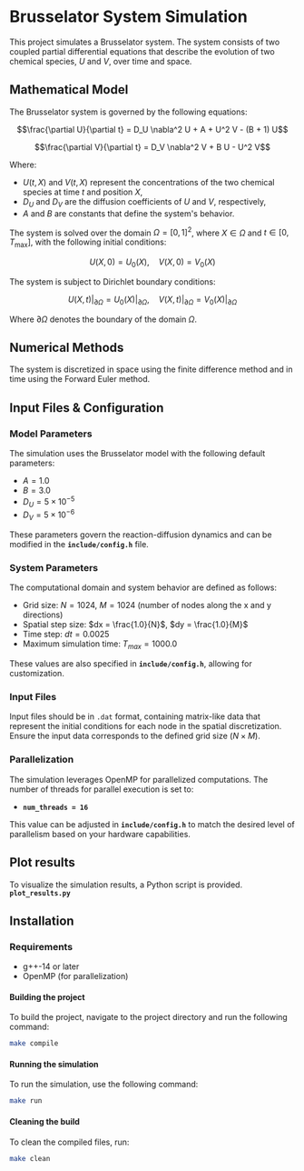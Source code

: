 
# Brusselator System Simulation

This project simulates a Brusselator system. 
The system consists of two coupled partial differential equations 
that describe the evolution of two chemical species, $U$ and $V$, 
over time and space.

## Mathematical Model

The Brusselator system is governed by the following equations:

```math
\frac{\partial U}{\partial t} = D_U \nabla^2 U + A + U^2 V - (B + 1) U
```

```math
\frac{\partial V}{\partial t} = D_V \nabla^2 V + B U - U^2 V
```

Where:

- $U(t, X)$ and $V(t, X)$ represent the concentrations of the two 
chemical species at time $t$ and position $X$,
- $D_U$ and $D_V$ are the diffusion coefficients of $U$ and $V$, respectively,
- $A$ and $B$ are constants that define the system's behavior.

The system is solved over the domain $\Omega = [0, 1]^2$, where 
$X \in \Omega$ and $t \in [0, T_{\text{max}}]$, with the 
following initial conditions:

```math
U(X, 0) = U_0(X), \quad V(X, 0) = V_0(X)
```

The system is subject to Dirichlet boundary conditions:

```math
U(X, t) \Big|_{\partial \Omega} = U_0(X) \Big|_{\partial \Omega}, 
    \quad V(X, t) \Big|_{\partial \Omega} = V_0(X) \Big|_{\partial \Omega}
```

Where $\partial \Omega$ denotes the boundary of the domain $\Omega$.

## Numerical Methods

The system is discretized in space using the finite difference method and 
in time using the Forward Euler method.

## Input Files & Configuration

### Model Parameters

The simulation uses the Brusselator model with the following default parameters:

- $A = 1.0$
- $B = 3.0$
- $D_U = 5 \times 10^{-5}$
- $D_V = 5 \times 10^{-6}$

These parameters govern the reaction-diffusion dynamics and 
can be modified in the **`include/config.h`** file.

### System Parameters

The computational domain and system behavior are defined as follows:

- Grid size: $N = 1024$, $M = 1024$ (number of nodes along the x and y directions)
- Spatial step size: $dx = \frac{1.0}{N}$, $dy = \frac{1.0}{M}$
- Time step: $dt = 0.0025$
- Maximum simulation time: $T_{max} = 1000.0$

These values are also specified in **`include/config.h`**, allowing for customization.

### Input Files

Input files should be in `.dat` format, containing matrix-like data 
that represent the initial conditions for each node in the spatial discretization. 
Ensure the input data corresponds to the defined grid size ($N \times M$).

### Parallelization

The simulation leverages OpenMP for parallelized computations. 
The number of threads for parallel execution is set to:

- **`num_threads = 16`**

This value can be adjusted in **`include/config.h`** to match the desired 
level of parallelism based on your hardware capabilities.


## Plot results

To visualize the simulation results, a Python script is provided.
**`plot_results.py`**

## Installation

### Requirements

- g++-14 or later
- OpenMP (for parallelization)

#### Building the project

To build the project, navigate to the project directory and 
run the following command:

```bash
make compile
```

#### Running the simulation

To run the simulation, use the following command:

```bash
make run
```

#### Cleaning the build

To clean the compiled files, run:

```bash
make clean
```
